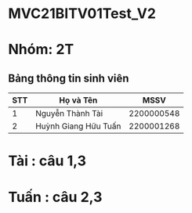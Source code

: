 # MVC21BITV01Test_V2

<h1>Nhóm: 2T </h1>

<h2>Bảng thông tin sinh viên</h2>

<table>
  <thead>
    <tr>
      <th>STT</th>
      <th>Họ và Tên</th>
      <th>MSSV</th>
    </tr>
  </thead>
  <tbody>
    <tr>
      <td>1</td>
      <td>Nguyễn Thành Tài</td>
      <td>2200000548</td>
    </tr>
    <tr>
      <td>2</td>
      <td>Huỳnh Giang Hữu Tuấn</td>
      <td>2200001268</td>
    </tr>
  </tbody>
</table>

</body>
<h1>Tài : câu 1,3</h1>
<h1>Tuấn : câu 2,3</h1>
</html>

